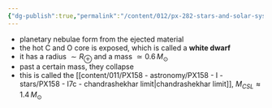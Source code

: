 ```yaml
---
{"dg-publish":true,"permalink":"/content/012/px-282-stars-and-solar-system/term-1-stars/e-stellar-evolution/px-282-e5f-post-agb/","noteIcon":"1","created":"2024-11-26T10:22:58.207+00:00","updated":"2024-11-26T10:37:15.737+00:00"}
---
```


- planetary nebulae form from the ejected material
- the hot C and O core is exposed, which is called a **white dwarf**
- it has a radius $\sim R_\oplus$ and a mass $\simeq 0.6\,M_\odot$
- past a certain mass, they collapse
- this is called the [[content/011/PX158 - astronomy/PX158 - I - stars/PX158 - I7c - chandrashekhar limit\|chandrashekhar limit]], $M_{CSL} \approx 1.4\,M_\odot$
